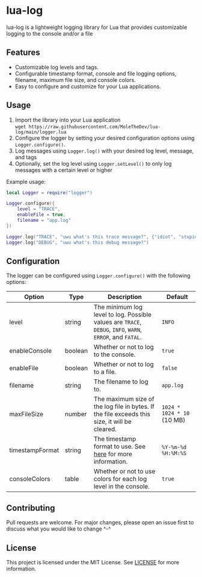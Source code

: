 # lua-log

lua-log is a lightweight logging library for Lua that provides customizable logging to the console and/or a file

## Features

- Customizable log levels and tags.
- Configurable timestamp format, console and file logging options, filename, maximum file size, and console colors.
- Easy to configure and customize for your Lua applications.

## Usage

1. Import the library into your Lua application<br>
`wget https://raw.githubusercontent.com/MoleTheDev/lua-log/main/logger.lua`
2. Configure the logger by setting your desired configuration options using `Logger.configure()`.
3. Log messages using `Logger.log()` with your desired log level, message, and tags
4. Optionally, set the log level using `Logger.setLevel()` to only log messages with a certain level or higher

Example usage:

```lua
local Logger = require("logger")

Logger.configure({
    level = "TRACE",
    enableFile = true,
    filename = "app.log"
})

Logger.log("TRACE", "uwu what's this trace message?", {"idiot", "stupid"})
Logger.log("DEBUG", "uwu what's this debug message?")
```

## Configuration

The logger can be configured using `Logger.configure()` with the following options:

| Option | Type | Description | Default |
| --- | --- | --- | --- |
| level | string | The minimum log level to log. Possible values are `TRACE`, `DEBUG`, `INFO`, `WARN`, `ERROR`, and `FATAL`. | `INFO` |
| enableConsole | boolean | Whether or not to log to the console. | `true` |
| enableFile | boolean | Whether or not to log to a file. | `false` |
| filename | string | The filename to log to. | `app.log` |
| maxFileSize | number | The maximum size of the log file in bytes. If the file exceeds this size, it will be cleared. | `1024 * 1024 * 10` (10 MB) |
| timestampFormat | string | The timestamp format to use. See [here](https://help.sumologic.com/docs/send-data/reference-information/time-reference/) for more information. | `%Y-%m-%d %H:%M:%S` |
| consoleColors | table | Whether or not to use colors for each log level in the console. | `true` |

## Contributing

Pull requests are welcome. For major changes, please open an issue first to discuss what you would like to change ^-^

## License

This project is licensed under the MIT License. See [LICENSE](LICENSE) for more information.
